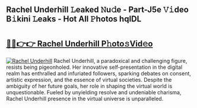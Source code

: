 ## Rachel Underhill 𝙻eaked 𝙽u𝚍e - Part-J5e 𝚅𝚒deo B𝚒kini 𝙻eaks - Hot All 𝙿hotos hqIDL

# <h2><a href="http://ld0dwij.urlbe.top/?page=Rachel+Underhill">🔗🔗👉👉 Rachel Underhill P𝚑oto𝚜Vid𝚎o</a></h2>

[![Rachel Underhill](https://i.imgur.com/eBuTRDB.gif)](http://ld0dwij.urlbe.top/?page=Rachel+Underhill)
Rachel Underhill, a paradoxical and challenging figure, resists being pigeonholed. Her innovative self-presentation in the digital realm has enthralled and infuriated followers, sparking debates on consent, artistic expression, and the essence of virtual societies. Despite the ambiguity of her future goals, her role in shaping the virtual world is unquestionable. Fueled by unyielding resolve and undeniable charisma, Rachel Underhill presence in the virtual universe is unparalleled.
